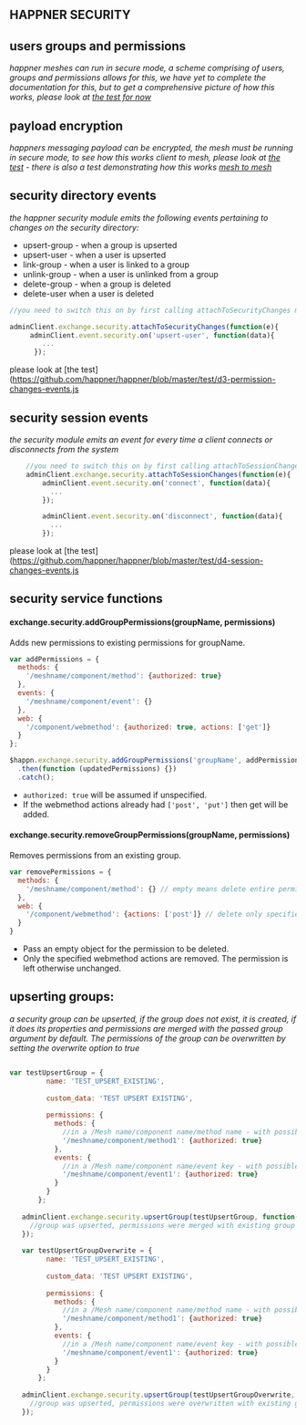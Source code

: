 
HAPPNER SECURITY
----------------


users groups and permissions
----------------------------
*happner meshes can run in secure mode, a scheme comprising of users, groups and permissions allows for this, we have yet to complete the documentation for this, but to get a comprehensive picture of how this works, please look at [the test for now](https://github.com/happner/happner/blob/master/test/b4-permissions-translation.js)*


payload encryption
------------------
*happners messaging payload can be encrypted, the mesh must be running in secure mode, to see how this works client to mesh, please look at [the test](https://github.com/happner/happner/blob/master/test/c9-payload-encryption-client-to-mesh.js) - there is also a test demonstrating how this works [mesh to mesh](https://github.com/happner/happner/blob/master/test/c8-payload-encryption-mesh-to-mesh.js)*


security directory events
--------------------------
*the happner security module emits the following events pertaining to changes on the security directory:*
- upsert-group - when a group is upserted
- upsert-user - when a user is upserted
- link-group - when a user is linked to a group
- unlink-group - when a user is unlinked from a group
- delete-group - when a group is deleted
- delete-user when a user is deleted

```javascript
//you need to switch this on by first calling attachToSecurityChanges method

adminClient.exchange.security.attachToSecurityChanges(function(e){
	 adminClient.event.security.on('upsert-user', function(data){
        ...
      });

```
please look at [the test](https://github.com/happner/happner/blob/master/test/d3-permission-changes-events.js


security session events
-----------------------
*the security module emits an event for every time a client connects or disconnects from the system*

```javascript
	//you need to switch this on by first calling attachToSessionChanges method
	adminClient.exchange.security.attachToSessionChanges(function(e){
		adminClient.event.security.on('connect', function(data){
	      ...
	    });

	    adminClient.event.security.on('disconnect', function(data){
	      ...
	    });
```
please look at [the test](https://github.com/happner/happner/blob/master/test/d4-session-changes-events.js

## security service functions

#### exchange.security.addGroupPermissions(groupName, permissions)

Adds new permissions to existing permissions for groupName.

```javascript
var addPermissions = {
  methods: {
    '/meshname/component/method': {authorized: true}
  },
  events: {
    '/meshname/component/event': {}
  },
  web: {
    '/component/webmethod': {authorized: true, actions: ['get']}
  }
};

$happn.exchange.security.addGroupPermissions('groupName', addPermissions)
  .then(function (updatedPermissions) {})
  .catch();
```

* `authorized: true` will be assumed if unspecified.
* If the webmethod actions already had `['post', 'put']` then get will be added.

#### exchange.security.removeGroupPermissions(groupName, permissions)

Removes permissions from an existing group.

```javascript
var removePermissions = {
  methods: {
    '/meshname/component/method': {} // empty means delete entire permission
  },
  web: {
    '/component/webmethod': {actions: ['post']} // delete only specified action
  }
}
```

* Pass an empty object for the permission to be deleted.
* Only the specified webmethod actions are removed. The permission is left otherwise unchanged.

upserting groups:
-----------------
*a security group can be upserted, if the group does not exist, it is created, if it does its properties and permissions are merged with the passed group argument by default. The permissions of the group can be overwritten by setting the overwrite option to true* 

```javascript

var testUpsertGroup = {
         name: 'TEST_UPSERT_EXISTING',
   
         custom_data: 'TEST UPSERT EXISTING',
   
         permissions: {
           methods: {
             //in a /Mesh name/component name/method name - with possible wildcards
             '/meshname/component/method1': {authorized: true}
           },
           events: {
             //in a /Mesh name/component name/event key - with possible wildcards
             '/meshname/component/event1': {authorized: true}
           }
         }
       };
   
   adminClient.exchange.security.upsertGroup(testUpsertGroup, function(e, upserted){
     //group was upserted, permissions were merged with existing group if it existed
   });
   
   var testUpsertGroupOverwrite = {
         name: 'TEST_UPSERT_EXISTING',
   
         custom_data: 'TEST UPSERT EXISTING',
   
         permissions: {
           methods: {
             //in a /Mesh name/component name/method name - with possible wildcards
             '/meshname/component/method1': {authorized: true}
           },
           events: {
             //in a /Mesh name/component name/event key - with possible wildcards
             '/meshname/component/event1': {authorized: true}
           }
         }
       };
   
   adminClient.exchange.security.upsertGroup(testUpsertGroupOverwrite, {overwritePermissions:true}, function(e, upserted){
     //group was upserted, permissions were overwritten with existing group if it existed
   });

```
